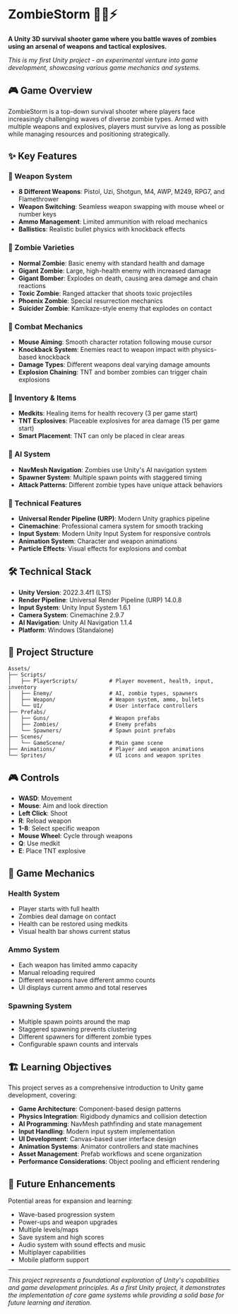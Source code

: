 # ZombieStorm 🧟‍♂️⚡

**A Unity 3D survival shooter game where you battle waves of zombies using an arsenal of weapons and tactical explosives.**

*This is my first Unity project - an experimental venture into game development, showcasing various game mechanics and systems.*

## 🎮 Game Overview

ZombieStorm is a top-down survival shooter where players face increasingly challenging waves of diverse zombie types. Armed with multiple weapons and explosives, players must survive as long as possible while managing resources and positioning strategically.

## ✨ Key Features

### 🔫 Weapon System

- **8 Different Weapons**: Pistol, Uzi, Shotgun, M4, AWP, M249, RPG7, and Flamethrower
- **Weapon Switching**: Seamless weapon swapping with mouse wheel or number keys
- **Ammo Management**: Limited ammunition with reload mechanics
- **Ballistics**: Realistic bullet physics with knockback effects

### 🧟 Zombie Varieties

- **Normal Zombie**: Basic enemy with standard health and damage
- **Gigant Zombie**: Large, high-health enemy with increased damage
- **Gigant Bomber**: Explodes on death, causing area damage and chain reactions
- **Toxic Zombie**: Ranged attacker that shoots toxic projectiles
- **Phoenix Zombie**: Special resurrection mechanics
- **Suicider Zombie**: Kamikaze-style enemy that explodes on contact

### 🎯 Combat Mechanics

- **Mouse Aiming**: Smooth character rotation following mouse cursor
- **Knockback System**: Enemies react to weapon impact with physics-based knockback
- **Damage Types**: Different weapons deal varying damage amounts
- **Explosion Chaining**: TNT and bomber zombies can trigger chain explosions

### 🎒 Inventory & Items

- **Medkits**: Healing items for health recovery (3 per game start)
- **TNT Explosives**: Placeable explosives for area damage (15 per game start)
- **Smart Placement**: TNT can only be placed in clear areas

### 🤖 AI System

- **NavMesh Navigation**: Zombies use Unity's AI navigation system
- **Spawner System**: Multiple spawn points with staggered timing
- **Attack Patterns**: Different zombie types have unique attack behaviors

### 🎨 Technical Features

- **Universal Render Pipeline (URP)**: Modern Unity graphics pipeline
- **Cinemachine**: Professional camera system for smooth tracking
- **Input System**: Modern Unity Input System for responsive controls
- **Animation System**: Character and weapon animations
- **Particle Effects**: Visual effects for explosions and combat

## 🛠 Technical Stack

- **Unity Version**: 2022.3.4f1 (LTS)
- **Render Pipeline**: Universal Render Pipeline (URP) 14.0.8
- **Input System**: Unity Input System 1.6.1
- **Camera System**: Cinemachine 2.9.7
- **AI Navigation**: Unity AI Navigation 1.1.4
- **Platform**: Windows (Standalone)

## 📁 Project Structure

```
Assets/
├── Scripts/
│   ├── PlayerScripts/          # Player movement, health, input, inventory
│   ├── Enemy/                  # AI, zombie types, spawners
│   ├── Weapon/                 # Weapon system, ammo, bullets
│   └── UI/                     # User interface controllers
├── Prefabs/
│   ├── Guns/                   # Weapon prefabs
│   ├── Zombies/                # Enemy prefabs
│   └── Spawners/               # Spawn point prefabs
├── Scenes/
│   └── GameScene/              # Main game scene
├── Animations/                 # Player and weapon animations
└── Sprites/                    # UI icons and weapon sprites
```

## 🎮 Controls

- **WASD**: Movement
- **Mouse**: Aim and look direction
- **Left Click**: Shoot
- **R**: Reload weapon
- **1-8**: Select specific weapon
- **Mouse Wheel**: Cycle through weapons
- **Q**: Use medkit
- **E**: Place TNT explosive

## 🚀 Game Mechanics

### Health System

- Player starts with full health
- Zombies deal damage on contact
- Health can be restored using medkits
- Visual health bar shows current status

### Ammo System

- Each weapon has limited ammo capacity
- Manual reloading required
- Different weapons have different ammo counts
- UI displays current ammo and total reserves

### Spawning System

- Multiple spawn points around the map
- Staggered spawning prevents clustering
- Different spawners for different zombie types
- Configurable spawn counts and intervals

## 🏗 Learning Objectives

This project serves as a comprehensive introduction to Unity game development, covering:

- **Game Architecture**: Component-based design patterns
- **Physics Integration**: Rigidbody dynamics and collision detection
- **AI Programming**: NavMesh pathfinding and state management
- **Input Handling**: Modern input system implementation
- **UI Development**: Canvas-based user interface design
- **Animation Systems**: Animator controllers and state machines
- **Asset Management**: Prefab workflows and scene organization
- **Performance Considerations**: Object pooling and efficient rendering

## 🎯 Future Enhancements

Potential areas for expansion and learning:

- Wave-based progression system
- Power-ups and weapon upgrades
- Multiple levels/maps
- Save system and high scores
- Audio system with sound effects and music
- Multiplayer capabilities
- Mobile platform support

---

*This project represents a foundational exploration of Unity's capabilities and game development principles. As a first Unity project, it demonstrates the implementation of core game systems while providing a solid base for future learning and iteration.*
